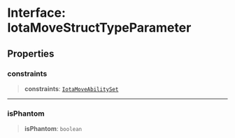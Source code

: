 # Interface: IotaMoveStructTypeParameter

## Properties

### constraints

> **constraints**: [`IotaMoveAbilitySet`](IotaMoveAbilitySet.md)

---

### isPhantom

> **isPhantom**: `boolean`
